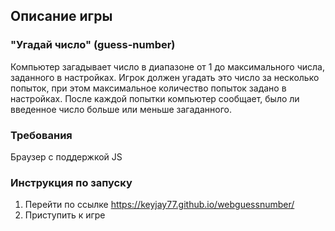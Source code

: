 ##                                                      Описание игры

###                                              "Угадай число" (guess-number)

Компьютер загадывает число в диапазоне от 1 до максимального числа, заданного в настройках.
Игрок должен угадать это число за несколько попыток, при этом максимальное количество попыток задано в настройках.
После каждой попытки компьютер сообщает, было ли введенное число больше или меньше загаданного.

###                                                      Требования

Браузер с поддержкой JS

###                                                 Инструкция по запуску     

1. Перейти по ссылке https://keyjay77.github.io/webguessnumber/
2. Приступить к игре